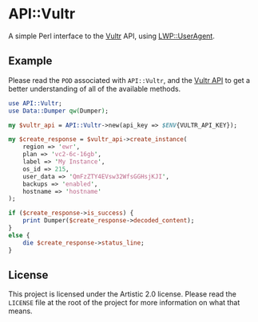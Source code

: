 # API::Vultr

A simple Perl interface to the [Vultr](https://www.vultr.com) API, using [LWP::UserAgent](https://github.com/libwww-perl/libwww-perl).

## Example

Please read the `POD` associated with `API::Vultr`, and the [Vultr API](https://vultr.com/api) to get a better understanding of all of the
available methods.

```perl
use API::Vultr;
use Data::Dumper qw(Dumper);

my $vultr_api = API::Vultr->new(api_key => $ENV{VULTR_API_KEY});

my $create_response = $vultr_api->create_instance(
    region => 'ewr',
    plan => 'vc2-6c-16gb',
    label => 'My Instance',
    os_id => 215,
    user_data => 'QmFzZTY4EVsw32WfsGGHsjKJI',
    backups => 'enabled',
    hostname => 'hostname'
);

if ($create_response->is_success) {
    print Dumper($create_response->decoded_content);
}
else {
    die $create_response->status_line;
}
```

## License

This project is licensed under the Artistic 2.0 license. Please read the `LICENSE` file at the root of the
project for more information on what that means.
